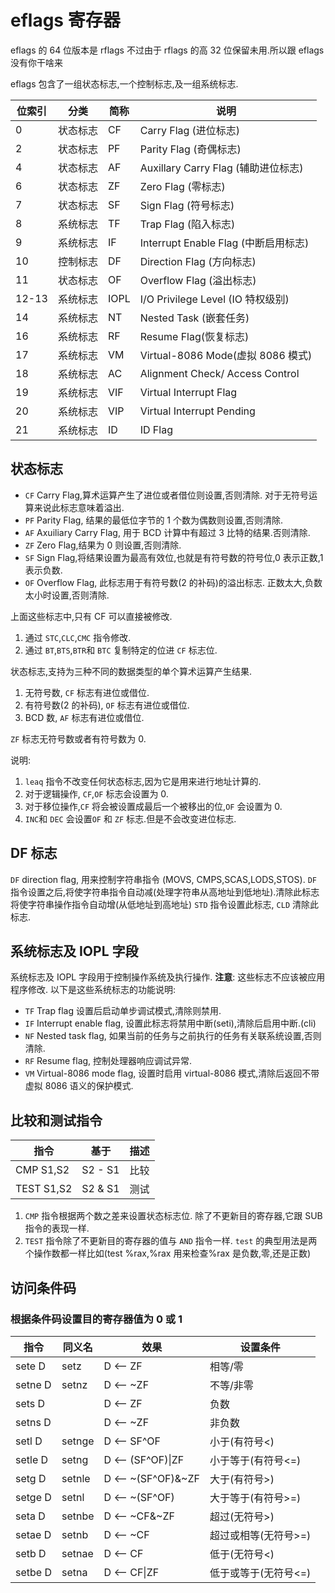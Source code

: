 # eflags 寄存器

eflags 的 64 位版本是 rflags 不过由于 rflags 的高 32 位保留未用.所以跟 eflags 没有你干啥来

eflags 包含了一组状态标志,一个控制标志,及一组系统标志.

| 位索引 | 分类     | 简称 | 说明                                 |
| ------ | -------- | ---- | ------------------------------------ |
| 0      | 状态标志 | CF   | Carry Flag (进位标志)                |
| 2      | 状态标志 | PF   | Parity Flag (奇偶标志)               |
| 4      | 状态标志 | AF   | Auxillary Carry Flag (辅助进位标志)  |
| 6      | 状态标志 | ZF   | Zero Flag (零标志)                   |
| 7      | 状态标志 | SF   | Sign Flag (符号标志)                 |
| 8      | 系统标志 | TF   | Trap Flag (陷入标志)                 |
| 9      | 系统标志 | IF   | Interrupt Enable Flag (中断启用标志) |
| 10     | 控制标志 | DF   | Direction Flag (方向标志)            |
| 11     | 状态标志 | OF   | Overflow Flag (溢出标志)             |
| 12-13  | 系统标志 | IOPL | I/O Privilege Level (IO 特权级别)    |
| 14     | 系统标志 | NT   | Nested Task (嵌套任务)               |
| 16     | 系统标志 | RF   | Resume Flag(恢复标志)                |
| 17     | 系统标志 | VM   | Virtual-8086 Mode(虚拟 8086 模式)    |
| 18     | 系统标志 | AC   | Alignment Check/ Access Control      |
| 19     | 系统标志 | VIF  | Virtual Interrupt Flag               |
| 20     | 系统标志 | VIP  | Virtual Interrupt Pending            |
| 21     | 系统标志 | ID   | ID Flag                              |

## 状态标志

- `CF` Carry Flag,算术运算产生了进位或者借位则设置,否则清除. 对于无符号运算来说此标志意味着溢出.
- `PF` Parity Flag, 结果的最低位字节的 1 个数为偶数则设置,否则清除.
- `AF` Axuiliary Carry Flag, 用于 BCD 计算中有超过 3 比特的结果.否则清除.
- `ZF` Zero Flag,结果为 0 则设置,否则清除.
- `SF` Sign Flag,将结果设置为最高有效位,也就是有符号数的符号位,0 表示正数,1 表示负数.
- `OF` Overflow Flag, 此标志用于有符号数(2 的补码)的溢出标志. 正数太大,负数太小时设置,否则清除.

上面这些标志中,只有 CF 可以直接被修改.

1. 通过 `STC`,`CLC`,`CMC` 指令修改.
2. 通过 `BT`,`BTS`,`BTR`和 `BTC` 复制特定的位进 `CF` 标志位.

状态标志,支持为三种不同的数据类型的单个算术运算产生结果.

1. 无符号数, `CF` 标志有进位或借位.
2. 有符号数(2 的补码), `OF` 标志有进位或借位.
3. BCD 数, `AF` 标志有进位或借位.

`ZF` 标志无符号数或者有符号数为 0.

说明:

1. `leaq` 指令不改变任何状态标志,因为它是用来进行地址计算的.
2. 对于逻辑操作, `CF`,`OF` 标志会设置为 0.
3. 对于移位操作,`CF` 将会被设置成最后一个被移出的位,`OF` 会设置为 0.
4. `INC`和 `DEC` 会设置`OF` 和 `ZF` 标志.但是不会改变进位标志.

## DF 标志

`DF` direction flag, 用来控制字符串指令 (MOVS, CMPS,SCAS,LODS,STOS).
`DF` 指令设置之后,将使字符串指令自动减(处理字符串从高地址到低地址).清除此标志将使字符串操作指令自动增(从低地址到高地址)
`STD` 指令设置此标志, `CLD` 清除此标志.

## 系统标志及 IOPL 字段

系统标志及 IOPL 字段用于控制操作系统及执行操作.
**注意**: 这些标志不应该被应用程序修改.
以下是这些系统标志的功能说明:

- `TF` Trap flag 设置后启动单步调试模式,清除则禁用.
- `IF` Interrupt enable flag, 设置此标志将禁用中断(seti),清除后启用中断.(cli)
- `NF` Nested task flag, 如果当前的任务与之前执行的任务有关联系统设置,否则清除.
- `RF` Resume flag, 控制处理器响应调试异常.
- `VM` Virtual-8086 mode flag, 设置时启用 virtual-8086 模式,清除后返回不带虚拟 8086 语义的保护模式.

## 比较和测试指令

| 指令       | 基于    | 描述 |
| ---------- | ------- | ---- |
| CMP S1,S2  | S2 - S1 | 比较 |
| TEST S1,S2 | S2 & S1 | 测试 |

1. `CMP` 指令根据两个数之差来设置状态标志位. 除了不更新目的寄存器,它跟 SUB 指令的表现一样.
2. `TEST` 指令除了不更新目的寄存器的值与 `AND` 指令一样. `test` 的典型用法是两个操作数都一样比如(test %rax,%rax 用来检查%rax 是负数,零,还是正数)

## 访问条件码

### 根据条件码设置目的寄存器值为 0 或 1

| 指令    | 同义名 | 效果             | 设置条件             |
| ------- | ------ | ---------------- | -------------------- |
| sete D  | setz   | D ⟵ ZF           | 相等/零              |
| setne D | setnz  | D ⟵ ~ZF          | 不等/非零            |
| sets D  |        | D ⟵ ZF           | 负数                 |
| setns D |        | D ⟵ ~ZF          | 非负数               |
| setl D  | setnge | D ⟵ SF^OF        | 小于(有符号<)        |
| setle D | setng  | D ⟵ (SF^OF)\|ZF  | 小于等于(有符号<=)   |
| setg D  | setnle | D ⟵ ~(SF^OF)&~ZF | 大于(有符号>)        |
| setge D | setnl  | D ⟵ ~(SF^OF)     | 大于等于(有符号>=)   |
| seta D  | setnbe | D ⟵ ~CF&~ZF      | 超过(无符号>)        |
| setae D | setnb  | D ⟵ ~CF          | 超过或相等(无符号>=) |
| setb D  | setnae | D ⟵ CF           | 低于(无符号<)        |
| setbe D | setna  | D ⟵ CF\|ZF       | 低于或等于(无符号<=) |

